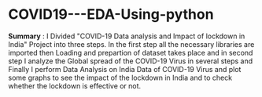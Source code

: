# COVID19---EDA-Using-python
**Summary** :
I Divided "COVID-19 Data analysis and Impact of lockdown in India" Project into three steps. In the first step all the necessary libraries are imported then Loading and prepartion of dataset takes place and in second step I analyze the Global spread of the COVID-19 Virus in several steps and Finally I perform Data Analysis on India Data of COVID-19 Virus and plot some graphs to see the impact of the lockdown in India and to check whether the lockdown is effective or not.
